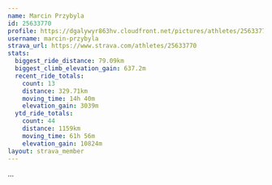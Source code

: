 ```yaml
---
name: Marcin Przybyla
id: 25633770
profile: https://dgalywyr863hv.cloudfront.net/pictures/athletes/25633770/12947173/2/large.jpg
username: marcin-przybyla
strava_url: https://www.strava.com/athletes/25633770
stats:
  biggest_ride_distance: 79.09km
  biggest_climb_elevation_gain: 637.2m
  recent_ride_totals:
    count: 13
    distance: 329.71km
    moving_time: 14h 40m
    elevation_gain: 3039m
  ytd_ride_totals:
    count: 44
    distance: 1159km
    moving_time: 61h 56m
    elevation_gain: 10824m
layout: strava_member
--- 
```

...
